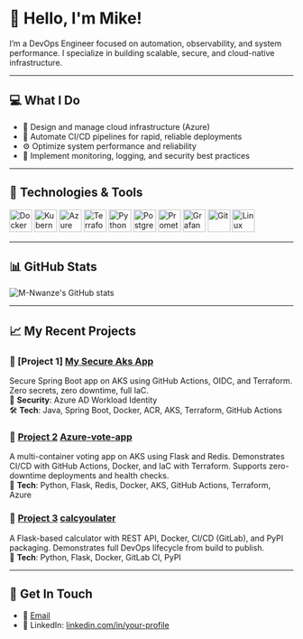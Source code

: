 # 👋 Hello, I'm Mike!

I’m a DevOps Engineer focused on automation, observability, and system performance. I specialize in building scalable, secure, and cloud-native infrastructure.

---

## 💻 What I Do

- 🔧 Design and manage cloud infrastructure (Azure)
-  🚀 Automate CI/CD pipelines for rapid, reliable deployments
- ⚙️ Optimize system performance and reliability
- 🧰 Implement monitoring, logging, and security best practices

---


## 🚀 Technologies & Tools

<p align="left">
  <img src="https://cdn.jsdelivr.net/gh/devicons/devicon/icons/docker/docker-original.svg" alt="Docker" width="40" height="40"/>
  <img src="https://cdn.jsdelivr.net/gh/devicons/devicon/icons/kubernetes/kubernetes-plain.svg" alt="Kubernetes" width="40" height="40"/>
  <img src="https://cdn.jsdelivr.net/gh/devicons/devicon/icons/azure/azure-original.svg" alt="Azure" width="40" height="40"/>
  <img src="https://cdn.jsdelivr.net/gh/devicons/devicon/icons/terraform/terraform-original.svg" alt="Terraform" width="40" height="40"/>
  <img src="https://cdn.jsdelivr.net/gh/devicons/devicon/icons/python/python-original.svg" alt="Python" width="40" height="40"/>
  <img src="https://cdn.jsdelivr.net/gh/devicons/devicon/icons/postgresql/postgresql-original.svg" alt="PostgreSQL" width="40" height="40"/>
  <img src="https://cdn.jsdelivr.net/gh/devicons/devicon/icons/prometheus/prometheus-original.svg" alt="Prometheus" width="40" height="40"/>
  <img src="https://cdn.jsdelivr.net/gh/devicons/devicon/icons/grafana/grafana-original.svg" alt="Grafana" width="40" height="40"/>
  <img src="https://cdn.jsdelivr.net/gh/devicons/devicon/icons/git/git-original.svg" alt="Git" width="40" height="40"/>
  <img src="https://cdn.jsdelivr.net/gh/devicons/devicon/icons/linux/linux-original.svg" alt="Linux" width="40" height="40"/>
</p>



---

## 📊 GitHub Stats

![M-Nwanze's GitHub stats](https://github-readme-stats.vercel.app/api?username=M-Nwanze&show_icons=true&theme=radical)

---

## 📈 My Recent Projects

### 📍 [Project 1] [My Secure Aks App](https://github.com/M-Nwanze/spring-boot-aks-oidc-demo)
Secure Spring Boot app on AKS using GitHub Actions, OIDC, and Terraform. Zero secrets, zero downtime, full IaC.  
🔐 **Security**: Azure AD Workload Identity  
🛠️ **Tech**: Java, Spring Boot, Docker, ACR, AKS, Terraform, GitHub Actions

### 📍 [Project 2](#) [Azure-vote-app](https://github.com/M-Nwanze/azure-vote-app)
A multi-container voting app on AKS using Flask and Redis. Demonstrates CI/CD with GitHub Actions, Docker, and IaC with Terraform. Supports zero-downtime deployments and health checks.  
🔧 **Tech**: Python, Flask, Redis, Docker, AKS, GitHub Actions, Terraform, Azure


### 📍 [Project 3](#) [calcyoulater](https://github.com/M-Nwanze/calcyoulater-pkg)
A Flask-based calculator with REST API, Docker, CI/CD (GitLab), and PyPI packaging. Demonstrates full DevOps lifecycle from build to publish.  
🔧 **Tech**: Python, Flask, Docker, GitLab CI, PyPI


---

## 📧 Get In Touch

- 📧 [Email](mailto:smarty.livid.2h@icloud.com)  
- 💼 LinkedIn: [linkedin.com/in/your-profile](https://linkedin.com/in/your-profile)
